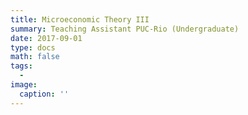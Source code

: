 ```yaml
---
title: Microeconomic Theory III
summary: Teaching Assistant PUC-Rio (Undergraduate)
date: 2017-09-01
type: docs
math: false
tags:
  - 
image:
  caption: ''
---
```




